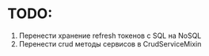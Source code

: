 <h1>TODO:</h1>

<ol>
  <li>Перенести хранение refresh токенов c SQL на NoSQL </li>
  <li>Перенести crud методы сервисов в CrudServiceMixin</li>
</ol>
